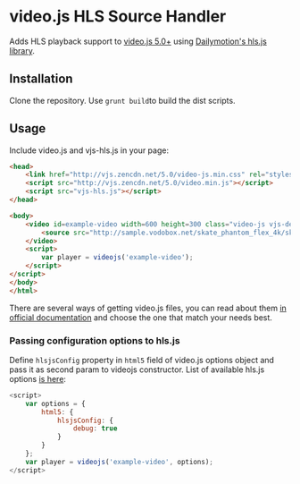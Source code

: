 # video.js HLS Source Handler

Adds HLS playback support to [video.js 5.0+](https://github.com/videojs/video.js) using [Dailymotion's hls.js library](https://github.com/dailymotion/hls.js).

## Installation

Clone the repository.
Use `grunt build`to build the dist scripts.

## Usage

Include video.js and vjs-hls.js in your page:

```html
<head>
    <link href="http://vjs.zencdn.net/5.0/video-js.min.css" rel="stylesheet">
    <script src="http://vjs.zencdn.net/5.0/video.min.js"></script>
    <script src="vjs-hls.js"></script>
</head>

<body>
    <video id=example-video width=600 height=300 class="video-js vjs-default-skin" controls>
        <source src="http://sample.vodobox.net/skate_phantom_flex_4k/skate_phantom_flex_4k.m3u8" type="application/x-mpegURL">
    </video>
    <script>
        var player = videojs('example-video');
    </script>
</script>
</body>
</html>
```

There are several ways of getting video.js files, you can read about them [in official documentation](http://videojs.com/getting-started/) and choose the one that match your needs best.

### Passing configuration options to hls.js

Define `hlsjsConfig` property in `html5` field of video.js options object and pass it as second param to videojs constructor. List of available hls.js options [is here](https://github.com/dailymotion/hls.js/blob/master/API.md#fine-tuning):

```javascript
<script>
    var options = {
        html5: {
            hlsjsConfig: {
                debug: true
            }
        }
    };
    var player = videojs('example-video', options);
</script>
```
